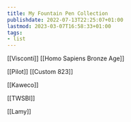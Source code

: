 ```yaml
---
title: My Fountain Pen Collection
publishdate: 2022-07-13T22:25:07+01:00
lastmod: 2023-03-07T16:58:33+01:00
tags: 
- list
---
```








[[Visconti]] [[Homo Sapiens Bronze Age]]



[[Pilot]] [[Custom 823]]



[[Kaweco]]



[[TWSBI]]



[[Lamy]]



